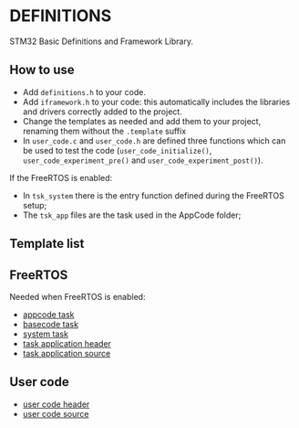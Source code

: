  # DEFINITIONS
 
 STM32 Basic Definitions and Framework Library.
 
 ## How to use
 - Add `definitions.h` to your code.
 - Add `iframework.h` to your code: this automatically includes the libraries and drivers correctly added to the project.
 - Change the templates as needed and add them to your project, renaming them without the `.template` suffix
 - In `user_code.c` and `user_code.h` are defined three functions which can be used to test the code (`user_code_initialize()`, `user_code_experiment_pre()` and `user_code_experiment_post()`).
 
 If the FreeRTOS is enabled:
 - In `tsk_system` there is the entry function defined during the FreeRTOS setup;
 - The `tsk_app` files are the task used in the AppCode folder;
 
 ## Template list
 ## FreeRTOS
 Needed when FreeRTOS is enabled: 
 - [appcode task](https://github.com/energicamotor/stm32-definitions/blob/main/appcode_tsks.h.template)
 - [basecode task](https://github.com/energicamotor/stm32-definitions/blob/main/appcode_tsks.h.template)
 - [system task](https://github.com/energicamotor/stm32-definitions/blob/main/tsk_system.c.template)
 - [task application header](https://github.com/energicamotor/stm32-definitions/blob/main/tsk_app.h.template)
 - [task application source](https://github.com/energicamotor/stm32-definitions/blob/main/tsk_app.c.template)
## User code
- [user code header](https://github.com/energicamotor/stm32-definitions/blob/main/user_code.h.template)
- [user code source](https://github.com/energicamotor/stm32-definitions/blob/main/user_code.c.template)
 
 
 
